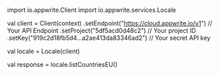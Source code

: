 import io.appwrite.Client
import io.appwrite.services.Locale

val client = Client(context)
    .setEndpoint("https://cloud.appwrite.io/v1") // Your API Endpoint
    .setProject("5df5acd0d48c2") // Your project ID
    .setKey("919c2d18fb5d4...a2ae413da83346ad2") // Your secret API key

val locale = Locale(client)

val response = locale.listCountriesEU()
